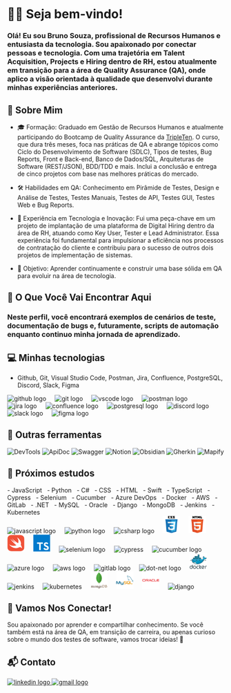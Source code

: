 # 👨‍💻 Seja bem-vindo!

### Olá! Eu sou Bruno Souza, profissional de Recursos Humanos e entusiasta da tecnologia. Sou apaixonado por conectar pessoas e tecnologia. Com uma trajetória em Talent Acquisition, Projects e Hiring dentro de RH, estou atualmente em transição para a área de Quality Assurance (QA), onde aplico a visão orientada à qualidade que desenvolvi durante minhas experiências anteriores.

## 📜 Sobre Mim

- 🎓 Formação: Graduado em Gestão de Recursos Humanos e atualmente participando do Bootcamp de Quality Assurance da [TripleTen](https://tripleten.com/pt-bra/qa/meet/). O curso, que dura três meses, foca nas práticas de QA e abrange tópicos como Ciclo do Desenvolvimento de Software (SDLC), Tipos de testes, Bug Reports, Front e Back-end, Banco de Dados/SQL, Arquiteturas de Software (REST/JSON), BDD/TDD e mais. Inclui a conclusão e entrega de cinco projetos com base nas melhores práticas do mercado.

- 🛠️ Habilidades em QA: Conhecimento em Pirâmide de Testes, Design e Análise de Testes, Testes Manuais, Testes de API, Testes GUI, Testes Web e Bug Reports.

- 🚀 Experiência em Tecnologia e Inovação: Fui uma peça-chave em um projeto de implantação de uma plataforma de Digital Hiring dentro da área de RH, atuando como Key User, Tester e Lead Administrator. Essa experiência foi fundamental para impulsionar a eficiência nos processos de contratação do cliente e contribuiu para o sucesso de outros dois projetos de implementação de sistemas.

- 🎯 Objetivo: Aprender continuamente e construir uma base sólida em QA para evoluir na área de tecnologia.

## 📂 O Que Você Vai Encontrar Aqui

### Neste perfil, você encontrará exemplos de cenários de teste, documentação de bugs e, futuramente, scripts de automação enquanto continuo minha jornada de aprendizado.

## 💻 Minhas tecnologias
- Github, Git, Visual Studio Code, Postman, Jira, Confluence, PostgreSQL, Discord, Slack, Figma
<div align="left">
  <img src="https://skillicons.dev/icons?i=github" height="40" alt="github logo"  />
  <img width="12" />
  <img src="https://skillicons.dev/icons?i=git" height="40" alt="git logo"  />
  <img width="12" />
  <img src="https://skillicons.dev/icons?i=vscode" height="40" alt="vscode logo"  />
  <img width="12" />
  <img src="https://skillicons.dev/icons?i=postman" height="40" alt="postman logo"  />
  <img width="12" />
  <img src="https://cdn.jsdelivr.net/gh/devicons/devicon/icons/jira/jira-original.svg" height="40" alt="jira logo"  />
  <img width="12" />
  <img src="https://cdn.jsdelivr.net/gh/devicons/devicon/icons/confluence/confluence-original.svg" height="40" alt="confluence logo"  />
  <img width="12" />
  <img src="https://cdn.jsdelivr.net/gh/devicons/devicon/icons/postgresql/postgresql-original.svg" height="40" alt="postgresql logo"  />
  <img width="12" />
  <img src="https://cdn.simpleicons.org/discord/5865F2" height="40" alt="discord logo"  />
  <img width="12" />
  <img src="https://cdn.jsdelivr.net/gh/devicons/devicon/icons/slack/slack-original.svg" height="40" alt="slack logo"  />
  <img width="12" />
  <img src="https://skillicons.dev/icons?i=figma" height="40" alt="figma logo"  />
</div>

###

## 🔧 Outras ferramentas
![DevTools](https://img.shields.io/badge/DevTools-20232A?style=for-the-badge&logo=googlechrome&logoColor=white)
![ApiDoc](https://img.shields.io/badge/ApiDoc-000000?style=for-the-badge&logo=swagger&logoColor=white)
![Swagger](https://img.shields.io/badge/Swagger-85EA2D?style=for-the-badge&logo=swagger&logoColor=black)
![Notion](https://img.shields.io/badge/Notion-000000?style=for-the-badge&logo=notion&logoColor=white)
![Obsidian](https://img.shields.io/badge/Obsidian-483699?style=for-the-badge&logo=obsidian&logoColor=white)
![Gherkin](https://img.shields.io/badge/Gherkin-2088FF?style=for-the-badge&logo=cucumber&logoColor=white)
![Mapify](https://img.shields.io/badge/Mapify-5B5B5B?style=for-the-badge&logo=mapbox&logoColor=white)

## 🧠 Próximos estudos
<div align="left">
- JavaScript &nbsp; - Python &nbsp; - C# &nbsp; - CSS &nbsp; - HTML &nbsp; - Swift &nbsp; - TypeScript &nbsp; - Cypress &nbsp; - Selenium &nbsp; - Cucumber &nbsp; - Azure DevOps &nbsp; - Docker &nbsp; - AWS &nbsp; - GitLab &nbsp; - .NET &nbsp; - MySQL &nbsp; - Oracle &nbsp; - Django &nbsp; - MongoDB &nbsp; - Jenkins &nbsp; - Kubernetes
</div>

<div align="left">
  <img src="https://skillicons.dev/icons?i=js" height="40" alt="javascript logo" />
  <img width="12" />
  <img src="https://cdn.jsdelivr.net/gh/devicons/devicon/icons/python/python-original.svg" height="40" alt="python logo" />
  <img width="12" />
  <img src="https://cdn.jsdelivr.net/gh/devicons/devicon/icons/csharp/csharp-original.svg" height="40" alt="csharp logo" />
  <img width="12" />
  <img src="https://raw.githubusercontent.com/devicons/devicon/master/icons/css3/css3-original-wordmark.svg" alt="css3" width="40" height="40"/>
  <img width="12" />
  <img src="https://raw.githubusercontent.com/devicons/devicon/master/icons/html5/html5-original-wordmark.svg" alt="html5" width="40" height="40"/>
  <img width="12" />
  <img src="https://raw.githubusercontent.com/devicons/devicon/master/icons/swift/swift-original.svg" alt="swift" width="40" height="40"/>
  <img width="12" />
  <img src="https://raw.githubusercontent.com/devicons/devicon/master/icons/typescript/typescript-original.svg" alt="typescript" width="40" height="40"/>
  <img width="12" />
  <img src="https://skillicons.dev/icons?i=selenium" height="40" alt="selenium logo" />
  <img width="12" />
  <img src="https://raw.githubusercontent.com/simple-icons/simple-icons/6e46ec1fc23b60c8fd0d2f2ff46db82e16dbd75f/icons/cypress.svg" alt="cypress" width="40" height="40"/>
  <img width="12" />
  <img src="https://cdn.jsdelivr.net/gh/devicons/devicon/icons/cucumber/cucumber-plain.svg" height="40" alt="cucumber logo" />
  <img width="12" />
  <img src="https://cdn.jsdelivr.net/gh/devicons/devicon/icons/azure/azure-original.svg" height="40" alt="azure logo" />
  <img width="12" />
  <img src="https://skillicons.dev/icons?i=aws" height="40" alt="aws logo" />
  <img width="12" />
  <img src="https://cdn.jsdelivr.net/gh/devicons/devicon/icons/gitlab/gitlab-original.svg" height="40" alt="gitlab logo" />
  <img width="12" />
  <img src="https://skillicons.dev/icons?i=dotnet" height="40" alt="dot-net logo" />
  <img width="12" />
  <img src="https://raw.githubusercontent.com/devicons/devicon/master/icons/docker/docker-original-wordmark.svg" alt="docker" width="40" height="40"/>
  <img width="12" />
  <img src="https://www.vectorlogo.zone/logos/jenkins/jenkins-icon.svg" alt="jenkins" width="40" height="40"/>
  <img width="12" />
  <img src="https://www.vectorlogo.zone/logos/kubernetes/kubernetes-icon.svg" alt="kubernetes" width="40" height="40"/>
  <img width="12" />
  <img src="https://raw.githubusercontent.com/devicons/devicon/master/icons/mongodb/mongodb-original-wordmark.svg" alt="mongodb" width="40" height="40"/>
  <img width="12" />
  <img src="https://raw.githubusercontent.com/devicons/devicon/master/icons/mysql/mysql-original-wordmark.svg" alt="mysql" width="40" height="40"/>
  <img width="12" />
  <img src="https://raw.githubusercontent.com/devicons/devicon/master/icons/oracle/oracle-original.svg" alt="oracle" width="40" height="40"/>
  <img width="12" />
  <img src="https://cdn.worldvectorlogo.com/logos/django.svg" alt="django" width="40" height="40"/>
</div>

## 💬 Vamos Nos Conectar!

Sou apaixonado por aprender e compartilhar conhecimento. Se você também está na área de QA, em transição de carreira, ou apenas curioso sobre o mundo dos testes de software, vamos trocar ideias! 🚀

## 📬 Contato
<div align="left">
  <a href="https://www.linkedin.com/in/bruno-souza-14b11916a/" target="_blank">
    <img src="https://raw.githubusercontent.com/maurodesouza/profile-readme-generator/master/src/assets/icons/social/linkedin/default.svg" width="52" height="40" alt="linkedin logo"  />
  </a>
  <a href="bhenriquealves520@gmail.com" target="_blank">
    <img src="https://raw.githubusercontent.com/maurodesouza/profile-readme-generator/master/src/assets/icons/social/gmail/default.svg" width="52" height="40" alt="gmail logo"  />
  </a>
</div>

###
